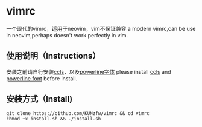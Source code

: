 # vimrc
一个现代的vimrc，适用于neovim，vim不保证兼容
a modern vimrc,can be use in neovim,perhaps doesn't work perfectly in vim.

## 使用说明（Instructions）
安装之前请自行安装[ccls](https://github.com/MaskRay/ccls)，以及[powerline字体](https://github.com/powerline/fonts)
please install [ccls](https://github.com/MaskRay/ccls) and [powerline font](https://github.com/powerline/fonts) before install.

## 安装方式（Install)
```
git clone https://github.com/KUNzfw/vimrc && cd vimrc
chmod +x install.sh && ./install.sh 
```
